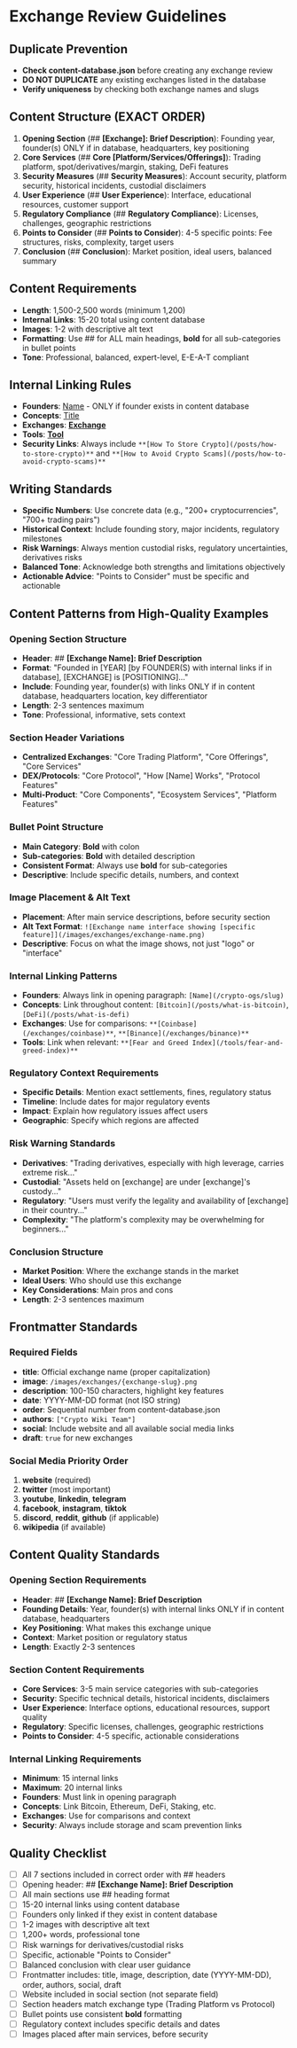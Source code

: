 # Exchange Review Guidelines

## Duplicate Prevention

- **Check content-database.json** before creating any exchange review
- **DO NOT DUPLICATE** any existing exchanges listed in the database
- **Verify uniqueness** by checking both exchange names and slugs

## Content Structure (EXACT ORDER)

1. **Opening Section** (## **[Exchange]: Brief Description**): Founding year, founder(s) ONLY if in database, headquarters, key positioning
2. **Core Services** (## **Core [Platform/Services/Offerings]**): Trading platform, spot/derivatives/margin, staking, DeFi features
3. **Security Measures** (## **Security Measures**): Account security, platform security, historical incidents, custodial disclaimers
4. **User Experience** (## **User Experience**): Interface, educational resources, customer support
5. **Regulatory Compliance** (## **Regulatory Compliance**): Licenses, challenges, geographic restrictions
6. **Points to Consider** (## **Points to Consider**): 4-5 specific points: Fee structures, risks, complexity, target users
7. **Conclusion** (## **Conclusion**): Market position, ideal users, balanced summary

## Content Requirements

- **Length**: 1,500-2,500 words (minimum 1,200)
- **Internal Links**: 15-20 total using content database
- **Images**: 1-2 with descriptive alt text
- **Formatting**: Use ## for ALL main headings, **bold** for all sub-categories in bullet points
- **Tone**: Professional, balanced, expert-level, E-E-A-T compliant

## Internal Linking Rules

- **Founders**: [Name](/crypto-ogs/{slug}) - ONLY if founder exists in content database
- **Concepts**: [Title](/posts/{slug})
- **Exchanges**: **[Exchange](/exchanges/{slug})**
- **Tools**: **[Tool](/tools/{slug})**
- **Security Links**: Always include `**[How To Store Crypto](/posts/how-to-store-crypto)**` and `**[How to Avoid Crypto Scams](/posts/how-to-avoid-crypto-scams)**`

## Writing Standards

- **Specific Numbers**: Use concrete data (e.g., "200+ cryptocurrencies", "700+ trading pairs")
- **Historical Context**: Include founding story, major incidents, regulatory milestones
- **Risk Warnings**: Always mention custodial risks, regulatory uncertainties, derivatives risks
- **Balanced Tone**: Acknowledge both strengths and limitations objectively
- **Actionable Advice**: "Points to Consider" must be specific and actionable

## Content Patterns from High-Quality Examples

### **Opening Section Structure**

- **Header**: ## **[Exchange Name]: Brief Description**
- **Format**: "Founded in [YEAR] [by FOUNDER(S) with internal links if in database], [EXCHANGE] is [POSITIONING]..."
- **Include**: Founding year, founder(s) with links ONLY if in content database, headquarters location, key differentiator
- **Length**: 2-3 sentences maximum
- **Tone**: Professional, informative, sets context

### **Section Header Variations**

- **Centralized Exchanges**: "Core Trading Platform", "Core Offerings", "Core Services"
- **DEX/Protocols**: "Core Protocol", "How [Name] Works", "Protocol Features"
- **Multi-Product**: "Core Components", "Ecosystem Services", "Platform Features"

### **Bullet Point Structure**

- **Main Category**: **Bold** with colon
- **Sub-categories**: **Bold** with detailed description
- **Consistent Format**: Always use **bold** for sub-categories
- **Descriptive**: Include specific details, numbers, and context

### **Image Placement & Alt Text**

- **Placement**: After main service descriptions, before security section
- **Alt Text Format**: `![Exchange name interface showing [specific feature]](/images/exchanges/exchange-name.png)`
- **Descriptive**: Focus on what the image shows, not just "logo" or "interface"

### **Internal Linking Patterns**

- **Founders**: Always link in opening paragraph: `[Name](/crypto-ogs/slug)`
- **Concepts**: Link throughout content: `[Bitcoin](/posts/what-is-bitcoin)`, `[DeFi](/posts/what-is-defi)`
- **Exchanges**: Use for comparisons: `**[Coinbase](/exchanges/coinbase)**`, `**[Binance](/exchanges/binance)**`
- **Tools**: Link when relevant: `**[Fear and Greed Index](/tools/fear-and-greed-index)**`

### **Regulatory Context Requirements**

- **Specific Details**: Mention exact settlements, fines, regulatory status
- **Timeline**: Include dates for major regulatory events
- **Impact**: Explain how regulatory issues affect users
- **Geographic**: Specify which regions are affected

### **Risk Warning Standards**

- **Derivatives**: "Trading derivatives, especially with high leverage, carries extreme risk..."
- **Custodial**: "Assets held on [exchange] are under [exchange]'s custody..."
- **Regulatory**: "Users must verify the legality and availability of [exchange] in their country..."
- **Complexity**: "The platform's complexity may be overwhelming for beginners..."

### **Conclusion Structure**

- **Market Position**: Where the exchange stands in the market
- **Ideal Users**: Who should use this exchange
- **Key Considerations**: Main pros and cons
- **Length**: 2-3 sentences maximum

## Frontmatter Standards

### **Required Fields**

- **title**: Official exchange name (proper capitalization)
- **image**: `/images/exchanges/{exchange-slug}.png`
- **description**: 100-150 characters, highlight key features
- **date**: YYYY-MM-DD format (not ISO string)
- **order**: Sequential number from content-database.json
- **authors**: `["Crypto Wiki Team"]`
- **social**: Include website and all available social media links
- **draft**: `true` for new exchanges

### **Social Media Priority Order**

1. **website** (required)
2. **twitter** (most important)
3. **youtube**, **linkedin**, **telegram**
4. **facebook**, **instagram**, **tiktok**
5. **discord**, **reddit**, **github** (if applicable)
6. **wikipedia** (if available)

## Content Quality Standards

### **Opening Section Requirements**

- **Header**: ## **[Exchange Name]: Brief Description**
- **Founding Details**: Year, founder(s) with internal links ONLY if in content database, headquarters
- **Key Positioning**: What makes this exchange unique
- **Context**: Market position or regulatory status
- **Length**: Exactly 2-3 sentences

### **Section Content Requirements**

- **Core Services**: 3-5 main service categories with sub-categories
- **Security**: Specific technical details, historical incidents, disclaimers
- **User Experience**: Interface options, educational resources, support quality
- **Regulatory**: Specific licenses, challenges, geographic restrictions
- **Points to Consider**: 4-5 specific, actionable considerations

### **Internal Linking Requirements**

- **Minimum**: 15 internal links
- **Maximum**: 20 internal links
- **Founders**: Must link in opening paragraph
- **Concepts**: Link Bitcoin, Ethereum, DeFi, Staking, etc.
- **Exchanges**: Use for comparisons and context
- **Security**: Always include storage and scam prevention links

## Quality Checklist

- [ ] All 7 sections included in correct order with ## headers
- [ ] Opening header: ## **[Exchange Name]: Brief Description**
- [ ] All main sections use ## heading format
- [ ] 15-20 internal links using content database
- [ ] Founders only linked if they exist in content database
- [ ] 1-2 images with descriptive alt text
- [ ] 1,200+ words, professional tone
- [ ] Risk warnings for derivatives/custodial risks
- [ ] Specific, actionable "Points to Consider"
- [ ] Balanced conclusion with clear user guidance
- [ ] Frontmatter includes: title, image, description, date (YYYY-MM-DD), order, authors, social, draft
- [ ] Website included in social section (not separate field)
- [ ] Section headers match exchange type (Trading Platform vs Protocol)
- [ ] Bullet points use consistent **bold** formatting
- [ ] Regulatory context includes specific details and dates
- [ ] Images placed after main services, before security
